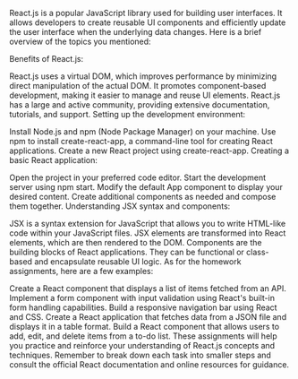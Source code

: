 React.js is a popular JavaScript library used for building user interfaces. It allows developers to create reusable UI components and efficiently update the user interface when the underlying data changes. Here is a brief overview of the topics you mentioned:

Benefits of React.js:

React.js uses a virtual DOM, which improves performance by minimizing direct manipulation of the actual DOM.
It promotes component-based development, making it easier to manage and reuse UI elements.
React.js has a large and active community, providing extensive documentation, tutorials, and support.
Setting up the development environment:

Install Node.js and npm (Node Package Manager) on your machine.
Use npm to install create-react-app, a command-line tool for creating React applications.
Create a new React project using create-react-app.
Creating a basic React application:

Open the project in your preferred code editor.
Start the development server using npm start.
Modify the default App component to display your desired content.
Create additional components as needed and compose them together.
Understanding JSX syntax and components:

JSX is a syntax extension for JavaScript that allows you to write HTML-like code within your JavaScript files.
JSX elements are transformed into React elements, which are then rendered to the DOM.
Components are the building blocks of React applications. They can be functional or class-based and encapsulate reusable UI logic.
As for the homework assignments, here are a few examples:

Create a React component that displays a list of items fetched from an API.
Implement a form component with input validation using React's built-in form handling capabilities.
Build a responsive navigation bar using React and CSS.
Create a React application that fetches data from a JSON file and displays it in a table format.
Build a React component that allows users to add, edit, and delete items from a to-do list.
These assignments will help you practice and reinforce your understanding of React.js concepts and techniques. Remember to break down each task into smaller steps and consult the official React documentation and online resources for guidance.
